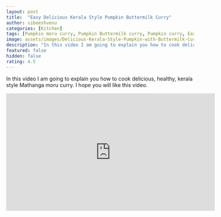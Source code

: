 ```yaml
---
layout: post
title:  "Easy Delicious Kerala Style Pumpkin Buttermilk Curry"
author: sibeeshvenu
categories: [Kitchen]
tags: [Pumpkin moru curry, Pumpkin Buttermilk curry, Pumpkin curry, Easy moru curry, Delicious moru curry, Kerala style curry, Kerala style recipe, Kerala style moru curry, Easy and Healthy Kerala recipe, Simple moru curry, Njan Oru Malayali, ഞാൻ ഒരു മലയാളി, Germaniyile Nalukal, Germany,Malayali in Germany, Indians in Germany, Keralite in Germany, Malayalees in Germany, Malayali in France, sibeeshpassion.com, sibeeshvenu.com, njan-oru-malayali.com]
image: assets/images/Delicious-Kerala-Style-Pumpkin-with-Buttermilk-Curry.webp
description: "In this video I am going to explain you how to cook delicious, healthy, kerala style Mathanga moru curry. I hope you will like this video."
featured: false
hidden: false
rating: 4.5
---
```


In this video I am going to explain you how to cook delicious, healthy, kerala style Mathanga moru curry. I hope you will like this video.

<iframe width="560" height="315" src="https://www.youtube.com/embed/cljmtvi8vXY" frameborder="0" allow="accelerometer; autoplay; encrypted-media; gyroscope; picture-in-picture" allowfullscreen></iframe>

